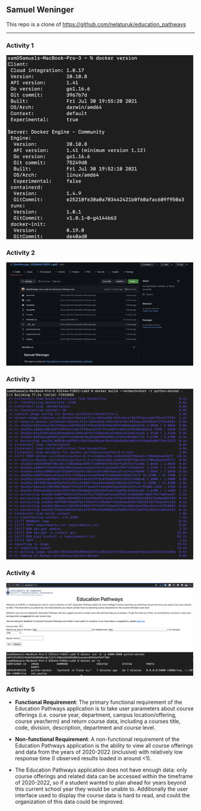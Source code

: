 ## Samuel Weninger
This repo is a clone of https://github.com/nelaturuk/education_pathways
***

### Activity 1
<img width="500" alt="activity 1" src="./screenshots/activity_1.png">

### Activity 2
<img width="500" alt="activity 2" src="./screenshots/activity_2.png">

### Activity 3
<img width="500" alt="activity 3" src="./screenshots/activity_3.png">

### Activity 4
<img width="500" alt="activity 4-1" src="./screenshots/activity_4-1.png">
<img width="500" alt="activity 4-2" src="./screenshots/activity_4-2.png">

### Activity 5

* **Functional Requirement**: The primary functional requirement of the Education Pathways application is to take user parameters about course offerings (i.e. course year, department, campus location/offering, course year/term) and return course data, including a courses title, code, division, description, department and course level.

* **Non-functional Requirement**: A non-functional requirement of the Education Pathways application is the ability to view all course offerings and data from the years of 2020-2022 (inclusive) with relatively low response time (I observed results loaded in around <1).

* The Education Pathways application does not have enough data: only course offerings and related data can be accessed within the timeframe of 2020-2022, so if a student wanted to plan ahead for years beyond this current school year they would be unable to. Additionally the user interface used to display the course data is hard to read, and could the organization of this data could be improved.

